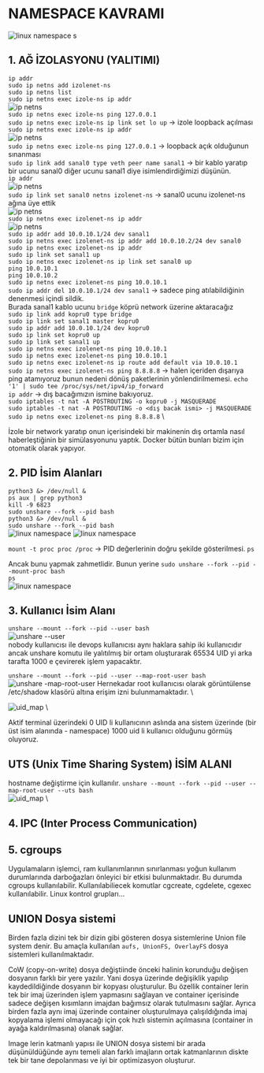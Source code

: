 # NAMESPACE KAVRAMI

![linux namespace](/img/linux_namespace_p8.png)
s

## 1. AĞ İZOLASYONU (YALITIMI)
`ip addr` \
`sudo ip netns add izolenet-ns` \
`sudo ip netns list` \
`sudo ip netns exec izole-ns ip addr` \
![ip netns](/img/linux_namespace_p1.png) \
`sudo ip netns exec izole-ns ping 127.0.0.1` \
`sudo ip netns exec izole-ns ip link set lo up` -> izole loopback açılması \
`sudo ip netns exec izole-ns ip addr`\
![ip netns](/img/linux_namespace_p2.png) \
`sudo ip netns exec izole-ns ping 127.0.0.1` -> loopback açık olduğunun sınanması \
`sudo ip link add sanal0 type veth peer name sanal1` -> bir kablo yaratıp bir ucunu sanal0 diğer ucunu sanal1 diye isimlendirdiğimizi düşünün. \
`ip addr` \
![ip netns](/img/linux_namespace_p3.png) \
`sudo ip link set sanal0 netns izolenet-ns` -> sanal0 ucunu izolenet-ns ağına üye ettik \
![ip netns](/img/linux_namespace_p4.png) \
`sudo ip netns exec izolenet-ns ip addr`\
![ip netns](/img/linux_namespace_p5.png) \
`sudo ip addr add 10.0.10.1/24 dev sanal1` \
`sudo ip netns exec izolenet-ns ip addr add 10.0.10.2/24 dev sanal0` \
`sudo ip netns exec izolenet-ns ip addr` \
`sudo ip link set sanal1 up` \
`sudo ip netns exec izolenet-ns ip link set sanal0 up`\
`ping 10.0.10.1` \
`ping 10.0.10.2` \
`sudo ip netns exec izolenet-ns ping 10.0.10.1` \
`sudo ip addr del 10.0.10.1/24 dev sanal1` -> sadece ping atılabildiğinin denenmesi içindi sildik.\
Burada sanal1 kablo ucunu `bridge` köprü network üzerine aktaracağız \
`sudo ip link add kopru0 type bridge` \
`sudo ip link set sanal1 master kopru0` \
`sudo ip addr add 10.0.10.1/24 dev kopru0` \
`sudo ip link set kopru0 up` \
`sudo ip link set sanal1 up` \
`sudo ip netns exec izolenet-ns ping 10.0.10.1` \
`sudo ip netns exec izolenet-ns ping 10.0.10.1` \
`sudo ip netns exec izolenet-ns ip route add default via 10.0.10.1` \
`sudo ip netns exec izolenet-ns ping 8.8.8.8` -> halen içeriden dışarıya ping atamıyoruz bunun nedeni dönüş paketlerinin yönlendirilmemesi.
`echo '1' | sudo tee /proc/sys/net/ipv4/ip_forward` \
`ip addr` -> dış bacağımızın ismine bakıyoruz. \
`sudo iptables -t nat -A POSTROUTING -o kopru0 -j MASQUERADE` \
`sudo iptables -t nat -A POSTROUTING -o <dış bacak ismi> -j MASQUERADE` \
`sudo ip netns exec izolenet-ns ping 8.8.8.8` \

İzole bir network yaratıp onun içerisindeki bir makinenin dış ortamla nasıl haberleştiğinin bir simülasyonunu yaptık. Docker bütün bunları bizim için otomatik olarak yapıyor.

## 2. PID İsim Alanları
`python3 &> /dev/null &` \
`ps aux | grep python3` \
`kill -9 6823` \
`sudo unshare --fork --pid bash` \
`python3 &> /dev/null &` \
`sudo unshare --fork --pid bash` \
![linux namespace](/img/linux_namespace_p6.png)
![linux namespace](/img/linux_namespace_p7.png)


`mount -t proc proc /proc` -> PID değerlerinin doğru şekilde gösterilmesi.
`ps`

Ancak bunu yapmak zahmetlidir. Bunun yerine 
`sudo unshare --fork --pid --mount-proc bash` \
`ps` \
![linux namespace](/img/linux_namespace_p9.png)

## 3. Kullanıcı İsim Alanı
`unshare --mount --fork --pid --user bash` \
![unshare --user](/img/linux_namespace_p11.png) \
nobody kullanıcısı ile devops kullanıcısı aynı haklara sahip iki kullanıcıdır ancak unshare komutu ile yalıtılmış bir ortam oluşturarak 65534 UID yi arka tarafta 1000 e çevirerek işlem yapacaktır.

`unshare --mount --fork --pid --user --map-root-user bash` \
![unshare -map-root-user](img/linux_namespace_p12.png)
Hernekadar root kullanıcısı olarak görüntülense /etc/shadow klasörü altına erişim izni bulunmamaktadır. \

![uid_map](img/linux_namespace_p13.png) \

Aktif terminal üzerindeki 0 UID li kullanıcının aslında ana sistem üzerinde (bir üst isim alanında - namespace) 1000 uid li kullanıcı olduğunu görmüş oluyoruz. 

## UTS (Unix Time Sharing System) İSİM ALANI
hostname değiştirme için kullanılır.
`unshare --mount --fork --pid --user --map-root-user --uts bash` \
![uid_map](img/linux_namespace_p14.png) \

## 4. IPC (Inter Process Communication)

## 5. cgroups
Uygulamaların işlemci, ram kullanımlarının sınırlanması yoğun kullanım durumlarında darboğazları önleyici bir etkisi bulunmaktadır. Bu durumda cgroups kullanılabilir. Kullanılabiliecek komutlar cgcreate, cgdelete, cgexec kullanılabilir. Linux kontrol grupları...

## UNION Dosya sistemi
Birden fazla dizini tek bir dizin gibi gösteren dosya sistemlerine Union file system denir. Bu amaçla kullanılan `aufs, UnionFS, OverlayFS` dosya sistemleri kullanılmaktadır.

CoW (copy-on-write) dosya değiştiinde önceki halinin korunduğu değişen dosyanın farklı bir yere yazılır. Yani dosya üzerinde değişiklik yapılıp kaydedildiğinde dosyanın bir kopyası oluşturulur. Bu özellik container lerin tek bir imaj üzerinden işlem yapmasını sağlayan ve container içerisinde sadece değişen kısımların imajdan bağımsız olarak tutulmasını sağlar. Ayrıca birden fazla aynı imaj üzerinde container oluşturulmaya çalışıldığında imaj kopyalama işlemi olmayacağı için çok hızlı sistemin açılmasına (container in ayağa kaldırılmasına) olanak sağlar. 

Image lerin katmanlı yapısı ile UNION dosya sistemi bir arada düşünüldüğünde aynı temeli alan farklı imajların ortak katmanlarının diskte tek bir tane depolanması ve iyi bir optimizasyon oluşturur.